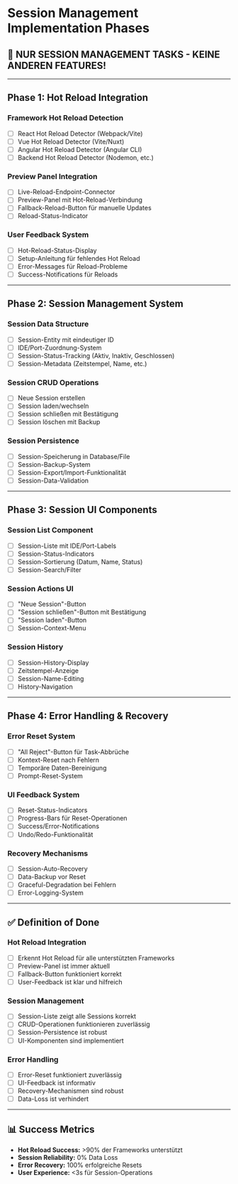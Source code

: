 # Session Management Implementation Phases

## 🔄 **NUR SESSION MANAGEMENT TASKS - KEINE ANDEREN FEATURES!**

---

## **Phase 1: Hot Reload Integration**

### **Framework Hot Reload Detection**
- [ ] React Hot Reload Detector (Webpack/Vite)
- [ ] Vue Hot Reload Detector (Vite/Nuxt)
- [ ] Angular Hot Reload Detector (Angular CLI)
- [ ] Backend Hot Reload Detector (Nodemon, etc.)

### **Preview Panel Integration**
- [ ] Live-Reload-Endpoint-Connector
- [ ] Preview-Panel mit Hot-Reload-Verbindung
- [ ] Fallback-Reload-Button für manuelle Updates
- [ ] Reload-Status-Indicator

### **User Feedback System**
- [ ] Hot-Reload-Status-Display
- [ ] Setup-Anleitung für fehlendes Hot Reload
- [ ] Error-Messages für Reload-Probleme
- [ ] Success-Notifications für Reloads

---

## **Phase 2: Session Management System**

### **Session Data Structure**
- [ ] Session-Entity mit eindeutiger ID
- [ ] IDE/Port-Zuordnung-System
- [ ] Session-Status-Tracking (Aktiv, Inaktiv, Geschlossen)
- [ ] Session-Metadata (Zeitstempel, Name, etc.)

### **Session CRUD Operations**
- [ ] Neue Session erstellen
- [ ] Session laden/wechseln
- [ ] Session schließen mit Bestätigung
- [ ] Session löschen mit Backup

### **Session Persistence**
- [ ] Session-Speicherung in Database/File
- [ ] Session-Backup-System
- [ ] Session-Export/Import-Funktionalität
- [ ] Session-Data-Validation

---

## **Phase 3: Session UI Components**

### **Session List Component**
- [ ] Session-Liste mit IDE/Port-Labels
- [ ] Session-Status-Indicators
- [ ] Session-Sortierung (Datum, Name, Status)
- [ ] Session-Search/Filter

### **Session Actions UI**
- [ ] "Neue Session"-Button
- [ ] "Session schließen"-Button mit Bestätigung
- [ ] "Session laden"-Button
- [ ] Session-Context-Menu

### **Session History**
- [ ] Session-History-Display
- [ ] Zeitstempel-Anzeige
- [ ] Session-Name-Editing
- [ ] History-Navigation

---

## **Phase 4: Error Handling & Recovery**

### **Error Reset System**
- [ ] "All Reject"-Button für Task-Abbrüche
- [ ] Kontext-Reset nach Fehlern
- [ ] Temporäre Daten-Bereinigung
- [ ] Prompt-Reset-System

### **UI Feedback System**
- [ ] Reset-Status-Indicators
- [ ] Progress-Bars für Reset-Operationen
- [ ] Success/Error-Notifications
- [ ] Undo/Redo-Funktionalität

### **Recovery Mechanisms**
- [ ] Session-Auto-Recovery
- [ ] Data-Backup vor Reset
- [ ] Graceful-Degradation bei Fehlern
- [ ] Error-Logging-System

---

## **✅ Definition of Done**

### **Hot Reload Integration**
- [ ] Erkennt Hot Reload für alle unterstützten Frameworks
- [ ] Preview-Panel ist immer aktuell
- [ ] Fallback-Button funktioniert korrekt
- [ ] User-Feedback ist klar und hilfreich

### **Session Management**
- [ ] Session-Liste zeigt alle Sessions korrekt
- [ ] CRUD-Operationen funktionieren zuverlässig
- [ ] Session-Persistence ist robust
- [ ] UI-Komponenten sind implementiert

### **Error Handling**
- [ ] Error-Reset funktioniert zuverlässig
- [ ] UI-Feedback ist informativ
- [ ] Recovery-Mechanismen sind robust
- [ ] Data-Loss ist verhindert

---

## **📊 Success Metrics**

- **Hot Reload Success:** >90% der Frameworks unterstützt
- **Session Reliability:** 0% Data Loss
- **Error Recovery:** 100% erfolgreiche Resets
- **User Experience:** <3s für Session-Operations 